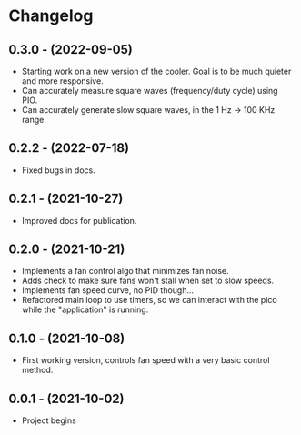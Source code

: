 # Changelog

0.3.0 - (2022-09-05)
------------------

* Starting work on a new version of the cooler. Goal is to be much quieter and more responsive.
* Can accurately measure square waves (frequency/duty cycle) using PIO.
* Can accurately generate slow square waves, in the 1 Hz -> 100 KHz range.


0.2.2 - (2022-07-18)
------------------

* Fixed bugs in docs.


0.2.1 - (2021-10-27)
------------------

* Improved docs for publication.


0.2.0 - (2021-10-21)
------------------

* Implements a fan control algo that minimizes fan noise.
* Adds check to make sure fans won't stall when set to slow speeds.
* Implements fan speed curve, no PID though...
* Refactored main loop to use timers, so we can interact with the pico while the "application" is
running.


0.1.0 - (2021-10-08)
------------------

* First working version, controls fan speed with a very basic control method.


0.0.1 - (2021-10-02)
------------------

* Project begins
